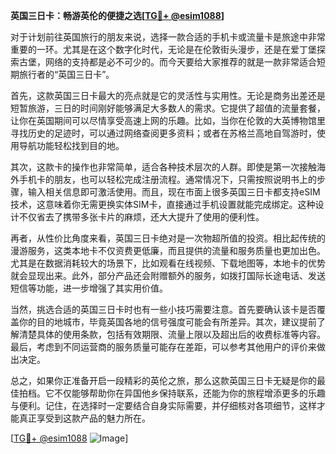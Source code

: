 **英国三日卡：畅游英伦的便捷之选[[TG💪+ @esim1088](https://t.me/s/esim1088)]**

对于计划前往英国旅行的朋友来说，选择一款合适的手机卡或流量卡是旅途中非常重要的一环。尤其是在这个数字化时代，无论是在伦敦街头漫步，还是在爱丁堡探索古堡，网络的支持都是必不可少的。而今天要给大家推荐的就是一款非常适合短期旅行者的“英国三日卡”。

首先，这款英国三日卡最大的亮点就是它的灵活性与实用性。无论是商务出差还是短暂旅游，三日的时间刚好能够满足大多数人的需求。它提供了超值的流量套餐，让你在英国期间可以尽情享受高速上网的乐趣。比如，当你在伦敦的大英博物馆里寻找历史的足迹时，可以通过网络查阅更多资料；或者在苏格兰高地自驾游时，使用导航功能轻松找到目的地。

其次，这款卡的操作也非常简单，适合各种技术层次的人群。即使是第一次接触海外手机卡的朋友，也可以轻松完成注册流程。通常情况下，只需按照说明书上的步骤，输入相关信息即可激活使用。而且，现在市面上很多英国三日卡都支持eSIM技术，这意味着你无需更换实体SIM卡，直接通过手机设置就能完成绑定。这种设计不仅省去了携带多张卡片的麻烦，还大大提升了使用的便利性。

再者，从性价比角度来看，英国三日卡绝对是一次物超所值的投资。相比起传统的漫游服务，这类本地卡不仅资费更低廉，而且提供的流量和服务质量也更加出色。尤其是在数据消耗较大的场景下，比如观看在线视频、下载地图等，本地卡的优势就会显现出来。此外，部分产品还会附赠额外的服务，如拨打国际长途电话、发送短信等功能，进一步增强了其实用价值。

当然，挑选合适的英国三日卡时也有一些小技巧需要注意。首先要确认该卡是否覆盖你的目的地城市，毕竟英国各地的信号强度可能会有所差异。其次，建议提前了解清楚具体的使用条款，包括有效期限、流量上限以及超出后的收费标准等内容。最后，考虑到不同运营商的服务质量可能存在差距，可以参考其他用户的评价来做出决定。

总之，如果你正准备开启一段精彩的英伦之旅，那么这款英国三日卡无疑是你的最佳拍档。它不仅能够帮助你在异国他乡保持联系，还能为你的旅程增添更多的乐趣与便利。记住，在选择时一定要结合自身实际需要，并仔细核对各项细节，这样才能真正享受到这款产品的魅力所在。

[[TG💪+ @esim1088](https://t.me/s/esim1088) ![Image](https://i.postimg.cc/4NQfJmqS/Snipaste-2025-05-13-00-14-12.png)]